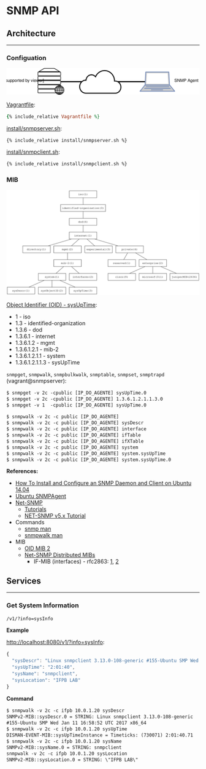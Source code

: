 # SNMP API

## Architecture
---

### Configuation

![](assets/architecture.svg)

[Vagrantfile](Vagrantfile):
```ruby
{% include_relative Vagrantfile %}
```

[install/snmpserver.sh](install/snmpserver.sh):
```sh
{% include_relative install/snmpserver.sh %}
```

[install/snmpclient.sh](install/snmpclient.sh):
```sh
{% include_relative install/snmpclient.sh %}
```

### MIB

![](assets/mib-tree.svg)

[Object Identifier (OID) - sysUpTime](http://oid-info.com/get/1.3.6.1.2.1.1.3):

- 1 - iso
- 1.3 - identified-organization
- 1.3.6 - dod
- 1.3.6.1 - internet
- 1.3.6.1.2 - mgmt
- 1.3.6.1.2.1 - mib-2
- 1.3.6.1.2.1.1 - system
- 1.3.6.1.2.1.1.3 - sysUpTime

`snmpget`, `snmpwalk`, `snmpbulkwalk`, `snmptable`, `snmpset`, `snmptrapd` (vagrant@snmpserver):

```
$ snmpget -v 2c -cpublic [IP_DO_AGENTE] sysUpTime.0
$ snmpget -v 2c -cpublic [IP_DO_AGENTE] 1.3.6.1.2.1.1.3.0
$ snmpget -v 1  -cpublic [IP_DO_AGENTE] sysUpTime.0
``` 

```
$ snmpwalk -v 2c -c public [IP_DO_AGENTE]
$ snmpwalk -v 2c -c public [IP_DO_AGENTE] sysDescr
$ snmpwalk -v 2c -c public [IP_DO_AGENTE] interface
$ snmpwalk -v 2c -c public [IP_DO_AGENTE] ifTable
$ snmpwalk -v 2c -c public [IP_DO_AGENTE] ifXTable
$ snmpwalk -v 2c -c public [IP_DO_AGENTE] system
$ snmpwalk -v 2c -c public [IP_DO_AGENTE] system.sysUpTime
$ snmpwalk -v 2c -c public [IP_DO_AGENTE] system.sysUpTime.0
```

**References:**
- [How To Install and Configure an SNMP Daemon and Client on Ubuntu 14.04](https://www.digitalocean.com/community/tutorials/how-to-install-and-configure-an-snmp-daemon-and-client-on-ubuntu-14-04)
- [Ubuntu SNMPAgent](https://help.ubuntu.com/community/SNMPAgent)
- [Net-SNMP](http://www.net-snmp.org)
  - [Tutorials](http://net-snmp.sourceforge.net/wiki/index.php/Tutorials)
  - [NET-SNMP v5.x Tutorial](http://net-snmp.sourceforge.net/tutorial/tutorial-5/)
- Commands
  - [snmp man](http://manpages.ubuntu.com/manpages/bionic/man5/snmpd.examples.5.html)
  - [snmpwalk man](http://manpages.ubuntu.com/manpages/trusty/man1/snmpwalk.1.html)
- MIB
  - [OID MIB 2](http://oid-info.com/get/1.3.6.1.2.1)
  - [Net-SNMP Distributed MIBs](http://www.net-snmp.org/docs/mibs/)
    - IF-MIB (interfaces) - rfc2863: [1](http://www.net-snmp.org/docs/mibs/interfaces.html#treeview), [2](http://www.alvestrand.no/objectid/1.3.6.1.2.1.2.html)

## Services
---

### Get System Information

```
/v1/?info=sysInfo
```

**Example**

[http://localhost:8080/v1/?info=sysInfo](http://localhost:8080/v1/?info=sysInfo):

```js
{
  "sysDescr": "Linux snmpclient 3.13.0-108-generic #155-Ubuntu SMP Wed Jan 11 16:58:52 UTC 2017 x86_64",
  "sysUpTime": "2:01:40",
  "sysName": "snmpclient",
  "sysLocation": "IFPB LAB"
}
```

**Command**

```
$ snmpwalk -v 2c -c ifpb 10.0.1.20 sysDescr
SNMPv2-MIB::sysDescr.0 = STRING: Linux snmpclient 3.13.0-108-generic #155-Ubuntu SMP Wed Jan 11 16:58:52 UTC 2017 x86_64
$ snmpwalk -v 2c -c ifpb 10.0.1.20 sysUpTime
DISMAN-EVENT-MIB::sysUpTimeInstance = Timeticks: (730071) 2:01:40.71
$ snmpwalk -v 2c -c ifpb 10.0.1.20 sysName
SNMPv2-MIB::sysName.0 = STRING: snmpclient
snmpwalk -v 2c -c ifpb 10.0.1.20 sysLocation
SNMPv2-MIB::sysLocation.0 = STRING: \"IFPB LAB\"
```

